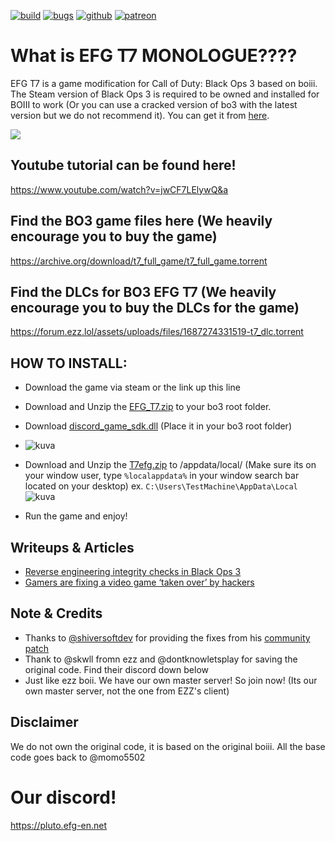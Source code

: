 [![build](https://img.shields.io/github/actions/workflow/status/momo5502/boiii/build.yml?branch=main&label=Build&logo=github)](https://github.com/momo5502/boiii/actions)
[![bugs](https://img.shields.io/github/issues/momo5502/boiii/bug?label=Bugs)](https://github.com/momo5502/boiii/issues?q=is%3Aissue+is%3Aopen+label%3Abug)
[![github](https://img.shields.io/badge/GitHub-support-c96198.svg?logo=github)](https://github.com/sponsors/momo5502)
[![patreon](https://img.shields.io/badge/Patreon-support-red.svg?logo=patreon)](https://www.patreon.com/xlabsproject)


# What is EFG T7 MONOLOGUE????

EFG T7 is a game modification for Call of Duty: Black Ops 3 based on boiii.  
The Steam version of Black Ops 3 is required to be owned and installed for BOIII to work (Or you can use a cracked version of bo3 with the latest version but we do not recommend it). You can get it from <a href="https://store.steampowered.com/app/311210/Call_of_Duty_Black_Ops_III/">here</a>.

<img src="https://cdn.discordapp.com/attachments/623352372998963233/1131209997724942457/EFG_Black_Logo_512x512.gif">

## Youtube tutorial can be found here!
https://www.youtube.com/watch?v=jwCF7LElywQ&a

## Find the BO3 game files here (We heavily encourage you to buy the game)
https://archive.org/download/t7_full_game/t7_full_game.torrent
## Find the DLCs for BO3 EFG T7 (We heavily encourage you to buy the DLCs for the game)
https://forum.ezz.lol/assets/uploads/files/1687274331519-t7_dlc.torrent

## HOW TO INSTALL:
- Download the game via steam or the link up this line
- Download and Unzip the [EFG_T7.zip]([https://github.com/xMonologue/EFG_T7/releases](https://github.com/xMonologue/EFG_T7/releases/download/efg/T7_EFG.zip)) to your bo3 root folder.
- Download [discord_game_sdk.dll]([https://github.com/xMonologue/EFG_T7/releases](https://github.com/xMonologue/EFG_T7/releases/download/efg/discord_game_sdk.dll)) (Place it in your bo3 root folder)
- ![kuva](https://github.com/xMonologue/EFG_T7/assets/77815199/c484eb08-7e7b-455e-8452-ad9c0c6e78b2)

- Download and Unzip the [T7efg.zip]([https://github.com/xMonologue/EFG_T7/releases](https://github.com/xMonologue/EFG_T7/releases/download/efg/T7efg.zip)) to /appdata/local/ (Make sure its on your window user, type ```%localappdata%``` in your window search bar located on your desktop) ex. ```C:\Users\TestMachine\AppData\Local```
  ![kuva](https://github.com/xMonologue/EFG_T7/assets/77815199/b211ac18-5e3e-4203-a4b2-914081d908db)

- Run the game and enjoy!


## Writeups & Articles

- <a href="https://momo5502.com/posts/2022-11-17-reverse-engineering-integrity-checks-in-black-ops-3/">Reverse engineering integrity checks in Black Ops 3</a>
- <a href="https://techcrunch.com/2023/02/28/gamers-are-fixing-a-video-game-taken-over-by-hackers/">Gamers are fixing a video game ‘taken over’ by hackers</a>

## Note & Credits
- Thanks to <a href="https://github.com/shiversoftdev">@shiversoftdev</a> for providing the fixes from his <a href="https://github.com/shiversoftdev/t7patch">community patch</a>
- Thank to @skwll fromn ezz and @dontknowletsplay for saving the original code. Find their discord down below
- Just like ezz boii. We have our own master server! So join now! (Its our own master server, not the one from EZZ's client)

## Disclaimer
We do not own the original code, it is based on the original boiii. All the base code goes back to @momo5502

# Our discord!
https://pluto.efg-en.net
